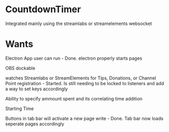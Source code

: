 # CountdownTimer
 Integrated mainly using the streamlabs or streamelements websocket

# Wants

Electron App user can run - Done. electron properly starts pages

OBS dockable

watches Streamlabs or StreamElements for Tips, Donations, or Channel Point registration - Started. Is still needing to be locked to listeners and add a way to set keys accordingly

Ability to specify ammount spent and its correlating time addition

Starting Time

Buttons in tab bar will activate a new page write - Done. Tab bar now loads seperate pages accordingly
